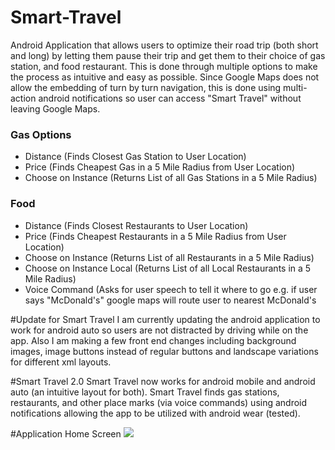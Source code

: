 # Smart-Travel
Android Application that allows users to optimize their road trip (both short and long) by letting them pause their trip and get them to their choice of gas station, and food restaurant.  This is done through multiple options to make the process as intuitive and easy as possible. Since Google Maps does not allow the embedding of turn by turn navigation, this is done using multi-action android notifications so user can access "Smart Travel" without leaving Google Maps.
<br/>
<h3>Gas Options</h3>
<ul><li> Distance (Finds Closest Gas Station to User Location) </li>
<li>Price (Finds Cheapest Gas in a 5 Mile Radius from User Location) </li>
<li>Choose on Instance (Returns List of all Gas Stations in a 5 Mile Radius) </li>
</ul>
<h3>Food</h3>
<ul><li> Distance (Finds Closest Restaurants to User Location)</li>
<li>Price (Finds Cheapest Restaurants in a 5 Mile Radius from User Location)</li>
<li>Choose on Instance (Returns List of all Restaurants in a 5 Mile Radius)</li>
<li>Choose on Instance Local (Returns List of all Local Restaurants in a 5 Mile Radius)</li>
<li> Voice Command (Asks for user speech to tell it where to go e.g. if user says "McDonald's" google maps will route user to nearest McDonald's</li>
</ul>

#Update for Smart Travel
I am currently updating the android application to work for android auto so users are not distracted by driving while on the app. Also I am making a few front end changes including background images, image buttons instead of regular buttons and landscape variations for different xml layouts.

#Smart Travel 2.0
Smart Travel now works for android mobile and android auto (an intuitive layout for both). Smart Travel finds gas stations, restaurants, and other place marks (via voice commands) using android notifications allowing the app to be utilized with android wear (tested).

#Application Home Screen
<img src="http://abirshukla.pythonanywhere.com/static/SmartTravel.png"/>
